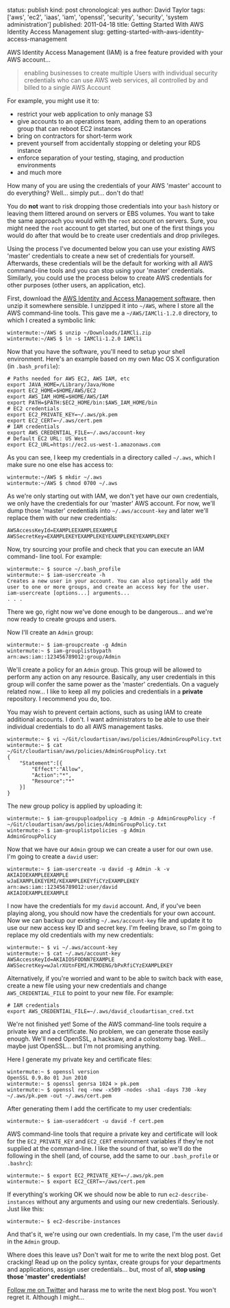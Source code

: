 status: publish
kind: post
chronological: yes
author: David Taylor
tags: ['aws', 'ec2', 'iaas', 'iam', 'openssl', 'security', 'security', 'system administration']
published: 2011-04-18
title: Getting Started With AWS Identity Access Management
slug: getting-started-with-aws-identity-access-management

AWS Identity Access Management (IAM) is a free feature provided with your AWS
account...

> enabling businesses to create multiple Users with individual security credentials who can use AWS web services, all controlled by and billed to a single AWS Account

  
For example, you might use it to:

  * restrict your web application to only manage S3
  * give accounts to an operations team, adding them to an operations group that can reboot EC2 instances
  * bring on contractors for short-term work
  * prevent yourself from accidentally stopping or deleting your RDS instance
  * enforce separation of your testing, staging, and production environments
  * and much more
  
How many of you are using the credentials of your AWS 'master' account to do everything? Well... simply put... don't do that!

You do **not** want to risk dropping those credentials into your `bash` history or leaving them littered around on servers or EBS volumes. You want to take the same approach you would with the `root` account on servers. Sure, you might need the `root` account to get started, but one of the first things you would do after that would be to create user credentials and drop privileges.

Using the process I've documented below you can use your existing AWS 'master' credentials to create a new set of credentials for yourself. Afterwards, these credentials will be the default for working with all AWS command-line tools and you can stop using your 'master' credentials. Similarly, you could use the process below to create AWS credentials for other purposes (other users, an application, etc).

First, download the [AWS Identity and Access Management software](http://aws.amazon.com/developertools/AWS-Identity-and-Access-Management/4143), then unzip it somewhere sensible. I unzipped it into `~/AWS`, where I store all the AWS command-line tools. This gave me a `~/AWS/IAMCli-1.2.0` directory, to which I created a symbolic link:


    wintermute:~/AWS $ unzip ~/Downloads/IAMCli.zip
    wintermute:~/AWS $ ln -s IAMCli-1.2.0 IAMCli


Now that you have the software, you'll need to setup your shell environment.  Here's an example based on my own Mac OS X configuration (in `.bash_profile`):


    # Paths needed for AWS EC2, AWS IAM, etc
    export JAVA_HOME=/Library/Java/Home
    export EC2_HOME=$HOME/AWS/EC2
    export AWS_IAM_HOME=$HOME/AWS/IAM
    export PATH=$PATH:$EC2_HOME/bin:$AWS_IAM_HOME/bin  
    # EC2 credentials
    export EC2_PRIVATE_KEY=~/.aws/pk.pem
    export EC2_CERT=~/.aws/cert.pem  
    # IAM credentials
    export AWS_CREDENTIAL_FILE=~/.aws/account-key  
    # Default EC2 URL: US West
    export EC2_URL=https://ec2.us-west-1.amazonaws.com


As you can see, I keep my credentials in a directory called `~/.aws`, which I make sure no one else has access to:


    wintermute:~/AWS $ mkdir ~/.aws
    wintermute:~/AWS $ chmod 0700 ~/.aws


As we're only starting out with IAM, we don't yet have our own credentials, we only have the credentials for our 'master' AWS account. For now, we'll dump those 'master' credentials into `~/.aws/account-key` and later we'll replace them with our new credentials:


    AWSAccessKeyId=EXAMPLEEXAMPLEEXAMPLE
    AWSSecretKey=EXAMPLEKEYEXAMPLEKEYEXAMPLEKEYEXAMPLEKEY


Now, try sourcing your profile and check that you can execute an IAM command- line tool. For example:


    wintermute:~ $ source ~/.bash_profile
    wintermute:~ $ iam-usercreate -h  
    Creates a new user in your account. You can also optionally add the user to one or more groups, and create an access key for the user.  
    iam-usercreate [options...] arguments...  
    . . .


There we go, right now we've done enough to be dangerous... and we're now ready to create groups and users.

Now I'll create an `Admin` group:


    wintermute:~ $ iam-groupcreate -g Admin
    wintermute:~ $ iam-grouplistbypath
    arn:aws:iam::123456789012:group/Admin


We'll create a policy for an `Admin` group. This group will be allowed to perform any action on any resource. Basically, any user credentials in this group will confer the same power as the 'master' credentials. On a vaguely related now... I like to keep all my policies and credentials in a **private** repository. I recommend you do, too.

You may wish to prevent certain actions, such as using IAM to create additional accounts. I don't. I want administrators to be able to use their individual credentials to do all AWS management tasks.


    wintermute:~ $ vi ~/Git/cloudartisan/aws/policies/AdminGroupPolicy.txt
    wintermute:~ $ cat ~/Git/cloudartisan/aws/policies/AdminGroupPolicy.txt
    {
        "Statement":[{
            "Effect":"Allow",
            "Action":"*",
            "Resource":"*"
        }]
    }


The new group policy is applied by uploading it:

    
    wintermute:~ $ iam-groupuploadpolicy -g Admin -p AdminGroupPolicy -f ~/Git/cloudartisan/aws/policies/AdminGroupPolicy.txt
    wintermute:~ $ iam-grouplistpolicies -g Admin
    AdminGroupPolicy


Now that we have our `Admin` group we can create a user for our own use. I'm going to create a `david` user:


    wintermute:~ $ iam-usercreate -u david -g Admin -k -v
    AKIAIOEXAMPLEEXAMPLE
    wJaEXAMPLEKEYEMI/KEXAMPLEKEYfiCYzEXAMPLEKEY
    arn:aws:iam::123456789012:user/david
    AKIAIOEXAMPLEEXAMPLE


I now have the credentials for my `david` account. And, if you've been playing along, you should now have the credentials for your own account. Now we can backup our existing `~/.aws/account-key` file and update it to use our new access key ID and secret key. I'm feeling brave, so I'm going to replace my old credentials with my new credentials:


    wintermute:~ $ vi ~/.aws/account-key
    wintermute:~ $ cat ~/.aws/account-key
    AWSAccessKeyId=AKIAIOSFODNN7EXAMPLE
    AWSSecretKey=wJalrXUtnFEMI/K7MDENG/bPxRfiCYzEXAMPLEKEY


Alternatively, if you're worried and want to be able to switch back with ease, create a new file using your new credentials and change `AWS_CREDENTIAL_FILE` to point to your new file. For example:


    # IAM credentials
    export AWS_CREDENTIAL_FILE=~/.aws/david_cloudartisan_cred.txt


We're not finished yet! Some of the AWS command-line tools require a private key and a certificate. No problem, we can generate those easily enough. We'll need OpenSSL, a hacksaw, and a colostomy bag. Well... maybe just OpenSSL...  but I'm not promising anything.

Here I generate my private key and certificate files:


    wintermute:~ $ openssl version
    OpenSSL 0.9.8o 01 Jun 2010
    wintermute:~ $ openssl genrsa 1024 > pk.pem
    wintermute:~ $ openssl req -new -x509 -nodes -sha1 -days 730 -key ~/.aws/pk.pem -out ~/.aws/cert.pem


After generating them I add the certificate to my user credentials:


    wintermute:~ $ iam-useraddcert -u david -f cert.pem


AWS command-line tools that require a private key and certificate will look for the `EC2_PRIVATE_KEY` and `EC2_CERT` environment variables if they're not supplied at the command-line. I like the sound of that, so we'll do the following in the shell (and, of course, add the same to our `.bash_profile` or `.bashrc`):


    wintermute:~ $ export EC2_PRIVATE_KEY=~/.aws/pk.pem
    wintermute:~ $ export EC2_CERT=~/aws/cert.pem


If everything's working OK we should now be able to run `ec2-describe- instances` without any arguments and using our new credentials. Seriously.  Just like this:


    wintermute:~ $ ec2-describe-instances


And that's it, we're using our own credentials. In my case, I'm the user `david` in the `Admin` group.

Where does this leave us? Don't wait for me to write the next blog post. Get cracking! Read up on the policy syntax, create groups for your departments and applications, assign user credentials... but, most of all, **stop using those 'master' credentials!**

[Follow me on Twitter](http://twitter.com/davidltaylor) and harass me to write the next blog post. You won't regret it. Although I might...
